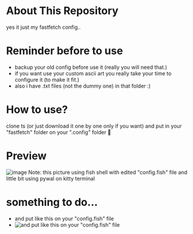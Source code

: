 # About This Repository
yes it just my fastfetch config..

# Reminder before to use
- backup your old config before use it (really you will need that.)
- if you want use your custom ascii art you really take your time to configure it (to make it fit.)
- also i have .txt files (not the dummy one) in that folder :)

# How to use?
clone ts (or just download it one by one only if you want) and put in your "fastfetch" folder on your ".config" folder 🥀

# Preview
![image](https://github.com/user-attachments/assets/ac72247b-33cc-4639-8149-205d8a962a4c)
Note: this picture using fish shell with edited "config.fish" file and little bit using pywal on kitty terminal

# something to do...
- and put like this on your "config.fish" file
- ![and put like this on your "config.fish" file](https://github.com/user-attachments/assets/dfaf2412-e92a-4ffc-aaee-1eddac95eeca)
